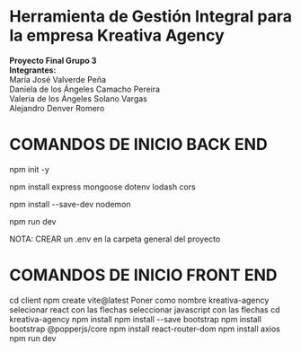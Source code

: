 # Herramienta de Gestión Integral para la empresa Kreativa Agency

**Proyecto Final Grupo 3** <br>
**Integrantes:**<br>
María José Valverde Peña <br>
Daniela de los Ángeles Camacho Pereira <br>
Valeria de los Ángeles Solano Vargas <br>
Alejandro Denver Romero <br>

# COMANDOS DE INICIO BACK END

npm init -y

npm install express mongoose dotenv lodash cors

npm install --save-dev nodemon

npm run dev

NOTA: CREAR un .env en la carpeta general del proyecto

# COMANDOS DE INICIO FRONT END

cd client
npm create vite@latest
Poner como nombre kreativa-agency
selecionar react con las flechas
seleccionar javascript con las flechas
cd kreativa-agency
npm install
npm install --save bootstrap
npm install bootstrap @popperjs/core
npm install react-router-dom
npm install axios
npm run dev
